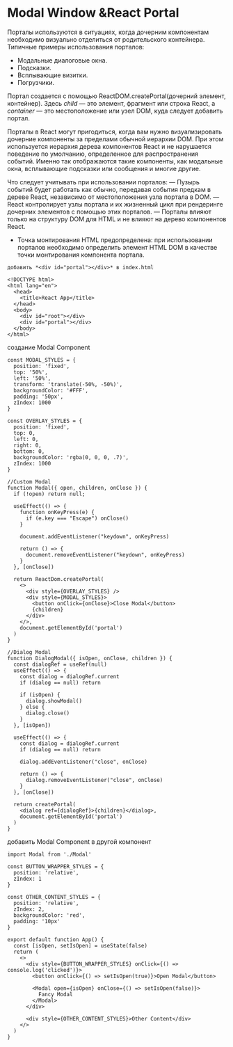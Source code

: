 # Modal Window &React Portal

Порталы используются в ситуациях, когда дочерним компонентам необходимо визуально отделиться от родительского контейнера. Типичные примеры использования порталов:

- Модальные диалоговые окна.
- Подсказки.
- Всплывающие визитки.
- Погрузчики.

Портал создается с помощью ReactDOM.createPortal(дочерний элемент, контейнер). Здесь *child* — это элемент, фрагмент или строка React, а *container* — это местоположение или узел DOM, куда следует добавить портал.

Порталы в React могут пригодиться, когда вам нужно визуализировать дочерние компоненты за пределами обычной иерархии DOM. При этом используется иерархия дерева компонентов React и не нарушается поведение по умолчанию, определенное для распространения событий. Именно так отображаются такие компоненты, как модальные окна, всплывающие подсказки или сообщения и многие другие.

Что следует учитывать при использовании порталов:
— Пузырь событий будет работать как обычно, передавая события предкам в дереве React, независимо от местоположения узла портала в DOM.
— React контролирует узлы портала и их жизненный цикл при рендеринге дочерних элементов с помощью этих порталов.
— Порталы влияют только на структуру DOM для HTML и не влияют на дерево компонентов React.
- Точка монтирования HTML предопределена: при использовании порталов необходимо определить элемент HTML DOM в качестве точки монтирования компонента портала.

```
добавить *<div id="portal"></div>* в index.html

<!DOCTYPE html>
<html lang="en">
  <head>
    <title>React App</title>
  </head>
  <body>
    <div id="root"></div>
    <div id="portal"></div>
  </body>
</html>
```

создание Modal Component

```
const MODAL_STYLES = {
  position: 'fixed',
  top: '50%',
  left: '50%',
  transform: 'translate(-50%, -50%)',
  backgroundColor: '#FFF',
  padding: '50px',
  zIndex: 1000
}

const OVERLAY_STYLES = {
  position: 'fixed',
  top: 0,
  left: 0,
  right: 0,
  bottom: 0,
  backgroundColor: 'rgba(0, 0, 0, .7)',
  zIndex: 1000
}

//Custom Modal
function Modal({ open, children, onClose }) {
  if (!open) return null;

  useEffect(() => {
    function onKeyPress(e) {
      if (e.key === "Escape") onClose()
    }

    document.addEventListener("keydown", onKeyPress)

    return () => {
      document.removeEventListener("keydown", onKeyPress)
    }
  }, [onClose])

  return ReactDom.createPortal(
    <>
      <div style={OVERLAY_STYLES} />
      <div style={MODAL_STYLES}>
        <button onClick={onClose}>Close Modal</button>
        {children}
      </div>
    </>,
    document.getElementById('portal')
  )
}

//Dialog Modal
function DialogModal({ isOpen, onClose, children }) {
  const dialogRef = useRef(null)
  useEffect(() => {
    const dialog = dialogRef.current
    if (dialog == null) return

    if (isOpen) {
      dialog.showModal()
    } else {
      dialog.close()
    }
  }, [isOpen])

  useEffect(() => {
    const dialog = dialogRef.current
    if (dialog == null) return

    dialog.addEventListener("close", onClose)

    return () => {
      dialog.removeEventListener("close", onClose)
    }
  }, [onClose])

  return createPortal(
    <dialog ref={dialogRef}>{children}</dialog>,
    document.getElementById('portal')
  )
}

```

добавить Modal Component в другой компонент

```
import Modal from './Modal'

const BUTTON_WRAPPER_STYLES = {
  position: 'relative',
  zIndex: 1
}

const OTHER_CONTENT_STYLES = {
  position: 'relative',
  zIndex: 2,
  backgroundColor: 'red',
  padding: '10px'
}

export default function App() {
  const [isOpen, setIsOpen] = useState(false)
  return (
    <>
      <div style={BUTTON_WRAPPER_STYLES} onClick={() => console.log('clicked')}>
        <button onClick={() => setIsOpen(true)}>Open Modal</button>

        <Modal open={isOpen} onClose={() => setIsOpen(false)}>
          Fancy Modal
        </Modal>
      </div>

      <div style={OTHER_CONTENT_STYLES}>Other Content</div>
    </>
  )
}
```
